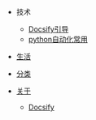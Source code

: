 <!-- _navbar.md -->

* 技术
  * [Docsify引导](/md/Docsify引导/README.md)
  * [python自动化常用](/md/python自动化常用/README.md)
  
* [生活](/md/生活日常/README.md)

* [分类](/_sidebar.md)

* [关于](https://github.com/aojdong)
    * [Docsify](https://docsify.js.org/#/)
  
    
